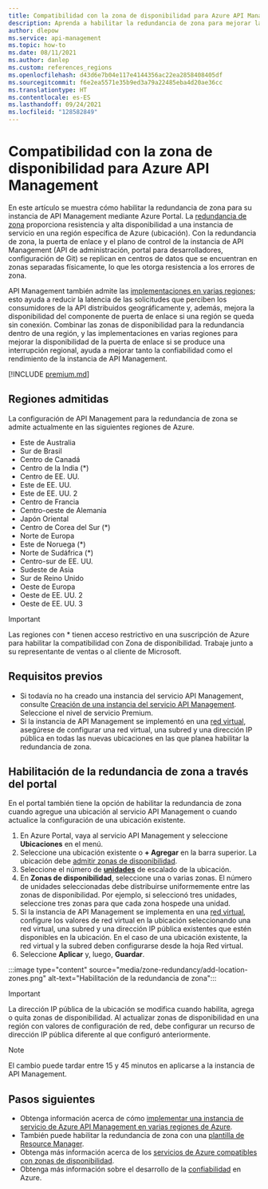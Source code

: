 ```yaml
---
title: Compatibilidad con la zona de disponibilidad para Azure API Management
description: Aprenda a habilitar la redundancia de zona para mejorar la resistencia de la instancia de servicio de Azure API Management en una región.
author: dlepow
ms.service: api-management
ms.topic: how-to
ms.date: 08/11/2021
ms.author: danlep
ms.custom: references_regions
ms.openlocfilehash: d43d6e7b04e117e4144356ac22ea2858408405df
ms.sourcegitcommit: f6e2ea5571e35b9ed3a79a22485eba4d20ae36cc
ms.translationtype: HT
ms.contentlocale: es-ES
ms.lasthandoff: 09/24/2021
ms.locfileid: "128582849"
---
```

# <a name="availability-zone-support-for-azure-api-management"></a>Compatibilidad con la zona de disponibilidad para Azure API Management 

En este artículo se muestra cómo habilitar la redundancia de zona para su instancia de API Management mediante Azure Portal. La [redundancia de zona](../availability-zones/az-overview.md#availability-zones) proporciona resistencia y alta disponibilidad a una instancia de servicio en una región específica de Azure (ubicación). Con la redundancia de zona, la puerta de enlace y el plano de control de la instancia de API Management (API de administración, portal para desarrolladores, configuración de Git) se replican en centros de datos que se encuentran en zonas separadas físicamente, lo que les otorga resistencia a los errores de zona. 

API Management también admite las [implementaciones en varias regiones](api-management-howto-deploy-multi-region.md); esto ayuda a reducir la latencia de las solicitudes que perciben los consumidores de la API distribuidos geográficamente y, además, mejora la disponibilidad del componente de puerta de enlace si una región se queda sin conexión. Combinar las zonas de disponibilidad para la redundancia dentro de una región, y las implementaciones en varias regiones para mejorar la disponibilidad de la puerta de enlace si se produce una interrupción regional, ayuda a mejorar tanto la confiabilidad como el rendimiento de la instancia de API Management.

[!INCLUDE [premium.md](../../includes/api-management-availability-premium.md)]

## <a name="supported-regions"></a>Regiones admitidas

La configuración de API Management para la redundancia de zona se admite actualmente en las siguientes regiones de Azure.

* Este de Australia
* Sur de Brasil
* Centro de Canadá
* Centro de la India (*)
* Centro de EE. UU.
* Este de EE. UU.
* Este de EE. UU. 2
* Centro de Francia
* Centro-oeste de Alemania
* Japón Oriental
* Centro de Corea del Sur (*)
* Norte de Europa
* Este de Noruega (*)
* Norte de Sudáfrica (*)
* Centro-sur de EE. UU.
* Sudeste de Asia
* Sur de Reino Unido
* Oeste de Europa
* Oeste de EE. UU. 2
* Oeste de EE. UU. 3

> [!IMPORTANT]
> Las regiones con * tienen acceso restrictivo en una suscripción de Azure para habilitar la compatibilidad con Zona de disponibilidad. Trabaje junto a su representante de ventas o al cliente de Microsoft.

## <a name="prerequisites"></a>Requisitos previos

* Si todavía no ha creado una instancia del servicio API Management, consulte [Creación de una instancia del servicio API Management](get-started-create-service-instance.md). Seleccione el nivel de servicio Premium.
* Si la instancia de API Management se implementó en una [red virtual](api-management-using-with-vnet.md), asegúrese de configurar una red virtual, una subred y una dirección IP pública en todas las nuevas ubicaciones en las que planea habilitar la redundancia de zona.

## <a name="enable-zone-redundancy---portal"></a>Habilitación de la redundancia de zona a través del portal

En el portal también tiene la opción de habilitar la redundancia de zona cuando agregue una ubicación al servicio API Management o cuando actualice la configuración de una ubicación existente.

1. En Azure Portal, vaya al servicio API Management y seleccione **Ubicaciones** en el menú.
1. Seleccione una ubicación existente o **+ Agregar** en la barra superior. La ubicación debe [admitir zonas de disponibilidad](#supported-regions).
1. Seleccione el número de **[unidades](upgrade-and-scale.md)** de escalado de la ubicación.
1. En **Zonas de disponibilidad**, seleccione una o varias zonas. El número de unidades seleccionadas debe distribuirse uniformemente entre las zonas de disponibilidad. Por ejemplo, si seleccionó tres unidades, seleccione tres zonas para que cada zona hospede una unidad.
1. Si la instancia de API Management se implementa en una [red virtual](api-management-using-with-vnet.md), configure los valores de red virtual en la ubicación seleccionando una red virtual, una subred y una dirección IP pública existentes que estén disponibles en la ubicación. En el caso de una ubicación existente, la red virtual y la subred deben configurarse desde la hoja Red virtual.
1. Seleccione **Aplicar** y, luego, **Guardar**.

:::image type="content" source="media/zone-redundancy/add-location-zones.png" alt-text="Habilitación de la redundancia de zona":::

> [!IMPORTANT]
> La dirección IP pública de la ubicación se modifica cuando habilita, agrega o quita zonas de disponibilidad. Al actualizar zonas de disponibilidad en una región con valores de configuración de red, debe configurar un recurso de dirección IP pública diferente al que configuró anteriormente.

> [!NOTE]
> El cambio puede tardar entre 15 y 45 minutos en aplicarse a la instancia de API Management.

## <a name="next-steps"></a>Pasos siguientes

* Obtenga información acerca de cómo [implementar una instancia de servicio de Azure API Management en varias regiones de Azure](api-management-howto-deploy-multi-region.md).
* También puede habilitar la redundancia de zona con una [plantilla de Resource Manager](https://github.com/Azure/azure-quickstart-templates/tree/master/quickstarts/microsoft.apimanagement/api-management-simple-zones).
* Obtenga más información acerca de los [servicios de Azure compatibles con zonas de disponibilidad](../availability-zones/az-region.md).
* Obtenga más información sobre el desarrollo de la [confiabilidad](/azure/architecture/framework/resiliency/app-design) en Azure.
